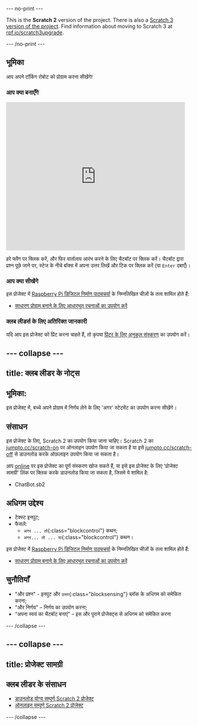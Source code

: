--- no-print ---

This is the **Scratch 2** version of the project. There is also a [Scratch 3 version of the project](https://projects.raspberrypi.org/hi-IN/projects/chatbot).
Find information about moving to Scratch 3 at [rpf.io/scratch3upgrade](https://rpf.io/scratch3upgrade).

--- /no-print ---

## भूमिका

आप अपने टॉकिंग रोबोट को प्रोग्राम करना सीखेंगे!

### आप क्या बनाएँगे

<div class="scratch-preview">
  <iframe allowtransparency="true" width="485" height="402" src="https://scratch.mit.edu/projects/embed/26762091/?autostart=false" frameborder="0"></iframe>
</div>

हरे फ्लैग पर क्लिक करें, और फिर वार्तालाप आरंभ करने के लिए चैटबॉट पर क्लिक करें। चैटबॉट द्वारा प्रश्न पूछे जाने पर, स्टेज के नीचे बॉक्स में अपना उत्तर लिखें और टिक पर क्लिक करें (या `Enter` दबाएँ)।

### आप क्या सीखेंगे

इस प्रोजेक्ट में [Raspberry Pi डिजिटल निर्माण पाठ्यचर्या](http://rpf.io/curriculum) के निम्नलिखित चीज़ों के तत्व शामिल होते हैं:

+ [साधारण प्रोग्राम बनाने के लिए आधारभूत रचनाओं का उपयोग करें](https://www.raspberrypi.org/curriculum/programming/creator)

### क्लब लीडर्स के लिए अतिरिक्त जानकारी

यदि आप इस प्रोजेक्ट को प्रिंट करना चाहते हैं, तो कृपया [प्रिंटर के लिए अनुकूल संस्करण](https://projects.raspberrypi.org/en/projects/chatbot-scratch2/print) का उपयोग करें।

--- collapse ---
---
title: क्लब लीडर के नोट्स
---

## भूमिका:
इस प्रोजेक्ट में, बच्चे अपने प्रोग्राम में निर्णय लेने के लिए 'अगर' स्टेटमेंट का उपयोग करना सीखेंगे।

## संसाधन
इस प्रोजेक्ट के लिए, Scratch 2 का उपयोग किया जाना चाहिए। Scratch 2 का [jumpto.cc/scratch-on](http://jumpto.cc/scratch-on) पर ऑनलाइन उपयोग किया जा सकता है या इसे [jumpto.cc/scratch-off](http://jumpto.cc/scratch-off) से डाउनलोड करके ऑफ़लाइन उपयोग किया जा सकता है।

आप <a href="http://scratch.mit.edu/projects/26762091/#editor">online</a> पर इस प्रोजेक्ट का पूर्ण संस्करण खोज सकते हैं, या इसे इस प्रोजेक्ट के लिए 'प्रोजेक्ट सामग्री' लिंक पर क्लिक करके डाउनलोड किया जा सकता है, जिसमे ये शामिल है:

+ ChatBot.sb2

## अधिगम उद्देश्य

+ टेक्स्ट इनपुट;
+ फैसले:
    + `अगर ... तो`{:class="blockcontrol"} कथन;
    + `अगर... तो ... या`{:class="blockcontrol"} कथन।

इस प्रोजेक्ट में [Raspberry Pi डिजिटल निर्माण पाठ्यचर्या](http://rpf.io/curriculum) के निम्नलिखित चीज़ों के तत्व शामिल होते हैं:

+ [साधारण प्रोग्राम बनाने के लिए आधारभूत रचनाओं का उपयोग करें](https://www.raspberrypi.org/curriculum/programming/creator)

## चुनौतियाँ
+ "और प्रश्न" - इनपुट और `उत्तर`{:class="blocksensing"} ब्लॉक के अधिगम को समेकित करना;
+ "और निर्णय" – निर्णय का उपयोग करना;
+ “अपना स्वयं का चैटबॉट बनाएं” – इस और पुराने प्रोजेक्ट्स से अधिगम को समेकित करना

--- /collapse ---

--- collapse ---
---
title: प्रोजेक्ट सामग्री
---

## क्लब लीडर के संसाधन

* [डाउनलोड योग्य सम्पूर्ण Scratch 2 प्रोजेक्ट](resources/ChatBot.sb2)
* [ऑनलाइन सम्पूर्ण Scratch 2 प्रोजेक्ट](http://scratch.mit.edu/projects/26762091/#editor)

--- /collapse ---
